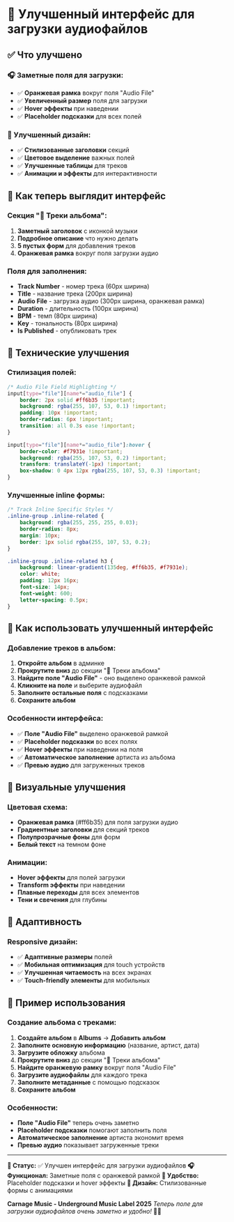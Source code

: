 # 🎵 Улучшенный интерфейс для загрузки аудиофайлов

## ✅ Что улучшено

### 🎧 Заметные поля для загрузки:
- ✅ **Оранжевая рамка** вокруг поля "Audio File"
- ✅ **Увеличенный размер** поля для загрузки
- ✅ **Hover эффекты** при наведении
- ✅ **Placeholder подсказки** для всех полей

### 🎨 Улучшенный дизайн:
- ✅ **Стилизованные заголовки** секций
- ✅ **Цветовое выделение** важных полей
- ✅ **Улучшенные таблицы** для треков
- ✅ **Анимации и эффекты** для интерактивности

## 🎯 Как теперь выглядит интерфейс

### Секция "🎵 Треки альбома":
1. **Заметный заголовок** с иконкой музыки
2. **Подробное описание** что нужно делать
3. **5 пустых форм** для добавления треков
4. **Оранжевая рамка** вокруг поля загрузки аудио

### Поля для заполнения:
- **Track Number** - номер трека (60px ширина)
- **Title** - название трека (200px ширина)
- **Audio File** - загрузка аудио (300px ширина, оранжевая рамка)
- **Duration** - длительность (100px ширина)
- **BPM** - темп (80px ширина)
- **Key** - тональность (80px ширина)
- **Is Published** - опубликовать трек

## 🚀 Технические улучшения

### Стилизация полей:
```css
/* Audio File Field Highlighting */
input[type="file"][name*="audio_file"] {
    border: 2px solid #ff6b35 !important;
    background: rgba(255, 107, 53, 0.1) !important;
    padding: 10px !important;
    border-radius: 6px !important;
    transition: all 0.3s ease !important;
}

input[type="file"][name*="audio_file"]:hover {
    border-color: #f7931e !important;
    background: rgba(255, 107, 53, 0.2) !important;
    transform: translateY(-1px) !important;
    box-shadow: 0 4px 12px rgba(255, 107, 53, 0.3) !important;
}
```

### Улучшенные inline формы:
```css
/* Track Inline Specific Styles */
.inline-group .inline-related {
    background: rgba(255, 255, 255, 0.03);
    border-radius: 8px;
    margin: 10px;
    border: 1px solid rgba(255, 107, 53, 0.2);
}

.inline-group .inline-related h3 {
    background: linear-gradient(135deg, #ff6b35, #f7931e);
    color: white;
    padding: 12px 16px;
    font-size: 14px;
    font-weight: 600;
    letter-spacing: 0.5px;
}
```

## 🎯 Как использовать улучшенный интерфейс

### Добавление треков в альбом:
1. **Откройте альбом** в админке
2. **Прокрутите вниз** до секции "🎵 Треки альбома"
3. **Найдите поле "Audio File"** - оно выделено оранжевой рамкой
4. **Кликните на поле** и выберите аудиофайл
5. **Заполните остальные поля** с подсказками
6. **Сохраните альбом**

### Особенности интерфейса:
- ✅ **Поле "Audio File"** выделено оранжевой рамкой
- ✅ **Placeholder подсказки** во всех полях
- ✅ **Hover эффекты** при наведении на поля
- ✅ **Автоматическое заполнение** артиста из альбома
- ✅ **Превью аудио** для загруженных треков

## 🎨 Визуальные улучшения

### Цветовая схема:
- **Оранжевая рамка** (#ff6b35) для поля загрузки аудио
- **Градиентные заголовки** для секций треков
- **Полупрозрачные фоны** для форм
- **Белый текст** на темном фоне

### Анимации:
- **Hover эффекты** для полей загрузки
- **Transform эффекты** при наведении
- **Плавные переходы** для всех элементов
- **Тени и свечения** для глубины

## 📱 Адаптивность

### Responsive дизайн:
- ✅ **Адаптивные размеры** полей
- ✅ **Мобильная оптимизация** для touch устройств
- ✅ **Улучшенная читаемость** на всех экранах
- ✅ **Touch-friendly элементы** для мобильных

## 🎵 Пример использования

### Создание альбома с треками:
1. **Создайте альбом** в **Albums** → **Добавить альбом**
2. **Заполните основную информацию** (название, артист, дата)
3. **Загрузите обложку** альбома
4. **Прокрутите вниз** до секции "🎵 Треки альбома"
5. **Найдите оранжевую рамку** вокруг поля "Audio File"
6. **Загрузите аудиофайлы** для каждого трека
7. **Заполните метаданные** с помощью подсказок
8. **Сохраните альбом**

### Особенности:
- **Поле "Audio File"** теперь очень заметно
- **Placeholder подсказки** помогают заполнить поля
- **Автоматическое заполнение** артиста экономит время
- **Превью аудио** показывает загруженные треки

---

**🎵 Статус:** ✅ Улучшен интерфейс для загрузки аудиофайлов
**🎧 Функционал:** Заметные поля с оранжевой рамкой
**📱 Удобство:** Placeholder подсказки и hover эффекты
**🎨 Дизайн:** Стилизованные формы с анимациями

**Carnage Music - Underground Music Label 2025**
*Теперь поле для загрузки аудиофайлов очень заметно и удобно!* 🎵✨ 